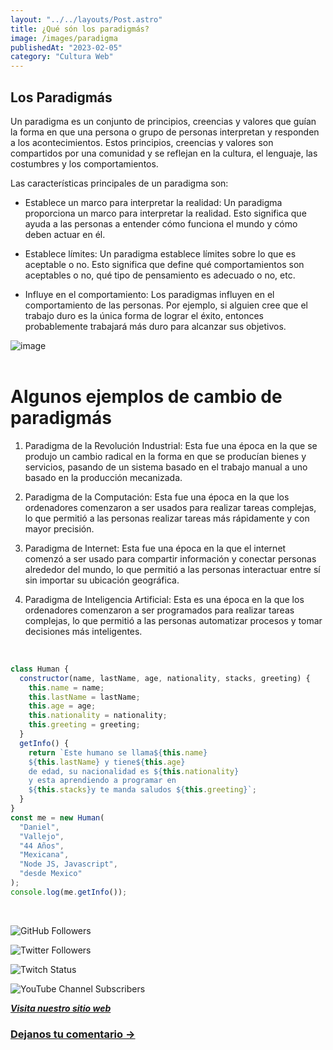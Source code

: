 ```yaml
---
layout: "../../layouts/Post.astro"
title: ¿Qué són los paradigmás?
image: /images/paradigma
publishedAt: "2023-02-05"
category: "Cultura Web"
---
```


## Los Paradigmás

Un paradigma es un conjunto de principios, creencias y valores que guían la forma en que una persona o grupo de personas interpretan y responden a los acontecimientos. Estos principios, creencias y valores son compartidos por una comunidad y se reflejan en la cultura, el lenguaje, las costumbres y los comportamientos.

Las características principales de un paradigma son:

- Establece un marco para interpretar la realidad: Un paradigma proporciona un marco para interpretar la realidad. Esto significa que ayuda a las personas a entender cómo funciona el mundo y cómo deben actuar en él.

- Establece límites: Un paradigma establece límites sobre lo que es aceptable o no. Esto significa que define qué comportamientos son aceptables o no, qué tipo de pensamiento es adecuado o no, etc.

- Influye en el comportamiento: Los paradigmas influyen en el comportamiento de las personas. Por ejemplo, si alguien cree que el trabajo duro es la única forma de lograr el éxito, entonces probablemente trabajará más duro para alcanzar sus objetivos.

![image](https://c4.wallpaperflare.com/wallpaper/204/67/597/technics-design-technology-wallpaper-preview.jpg)
<br>
<br>

# Algunos ejemplos de cambio de paradigmás

1. Paradigma de la Revolución Industrial: Esta fue una época en la que se produjo un cambio radical en la forma en que se producían bienes y servicios, pasando de un sistema basado en el trabajo manual a uno basado en la producción mecanizada.

2. Paradigma de la Computación: Esta fue una época en la que los ordenadores comenzaron a ser usados para realizar tareas complejas, lo que permitió a las personas realizar tareas más rápidamente y con mayor precisión.

3. Paradigma de Internet: Esta fue una época en la que el internet comenzó a ser usado para compartir información y conectar personas alrededor del mundo, lo que permitió a las personas interactuar entre sí sin importar su ubicación geográfica.

4. Paradigma de Inteligencia Artificial: Esta es una época en la que los ordenadores comenzaron a ser programados para realizar tareas complejas, lo que permitió a las personas automatizar procesos y tomar decisiones más inteligentes.

<br/>

```js
class Human {
  constructor(name, lastName, age, nationality, stacks, greeting) {
    this.name = name;
    this.lastName = lastName;
    this.age = age;
    this.nationality = nationality;
    this.greeting = greeting;
  }
  getInfo() {
    return `Este humano se llama${this.name}
    ${this.lastName} y tiene${this.age}
    de edad, su nacionalidad es ${this.nationality}
    y esta aprendiendo a programar en 
    ${this.stacks}y te manda saludos ${this.greeting}`;
  }
}
const me = new Human(
  "Daniel",
  "Vallejo",
  "44 Años",
  "Mexicana",
  "Node JS, Javascript",
  "desde Mexico"
);
console.log(me.getInfo());
```

<br/>

![GitHub Followers](https://img.shields.io/github/followers/DanyVeneno?style=social)

![Twitter Followers](https://img.shields.io/twitter/follow/venenodigital?style=social)

![Twitch Status](https://img.shields.io/twitch/status/yehiibhii?style=social)

![YouTube Channel Subscribers](https://img.shields.io/youtube/channel/subscribers/UC8UhdMAKJX56O2PY8kzBIlw?style=social)

[**_Visita nuestro sitio web_**](https://juanitovenenoestudio.netlify.app/)

<a
    href="https://wa.me/5610731990?text=Hola%20me%20interesan%20tus%20servicios%20de%20desarrollo%20web"
    id="llamada"
    target="_blank"
      ><h3>Dejanos tu comentario →</h3></a>
